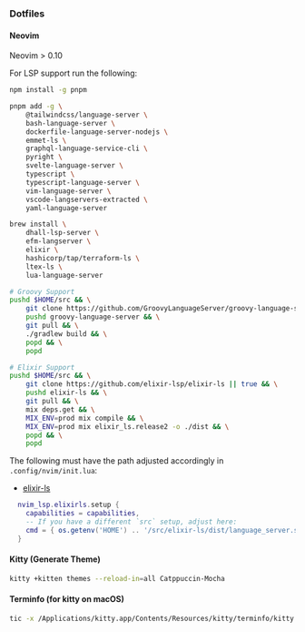 ### Dotfiles

#### Neovim

Neovim > 0.10

For LSP support run the following:

```bash
npm install -g pnpm

pnpm add -g \
    @tailwindcss/language-server \
    bash-language-server \
    dockerfile-language-server-nodejs \
    emmet-ls \
    graphql-language-service-cli \
    pyright \
    svelte-language-server \
    typescript \
    typescript-language-server \
    vim-language-server \
    vscode-langservers-extracted \
    yaml-language-server

brew install \
    dhall-lsp-server \
    efm-langserver \
    elixir \
    hashicorp/tap/terraform-ls \
    ltex-ls \
    lua-language-server

# Groovy Support
pushd $HOME/src && \
    git clone https://github.com/GroovyLanguageServer/groovy-language-server || true && \
    pushd groovy-language-server && \
    git pull && \
    ./gradlew build && \
    popd && \
    popd

# Elixir Support
pushd $HOME/src && \
    git clone https://github.com/elixir-lsp/elixir-ls || true && \
    pushd elixir-ls && \
    git pull && \
    mix deps.get && \
    MIX_ENV=prod mix compile && \
    MIX_ENV=prod mix elixir_ls.release2 -o ./dist && \
    popd && \
    popd
```

The following must have the path adjusted accordingly in `.config/nvim/init.lua`:

- [elixir-ls](https://github.com/elixir-lsp/elixir-ls)

```lua
  nvim_lsp.elixirls.setup {
    capabilities = capabilities,
    -- If you have a different `src` setup, adjust here:
    cmd = { os.getenv('HOME') .. '/src/elixir-ls/dist/language_server.sh' }
  }
```

#### Kitty (Generate Theme)

```bash
kitty +kitten themes --reload-in=all Catppuccin-Mocha
```

#### Terminfo (for kitty on macOS)

```bash
tic -x /Applications/kitty.app/Contents/Resources/kitty/terminfo/kitty.terminfo
```
